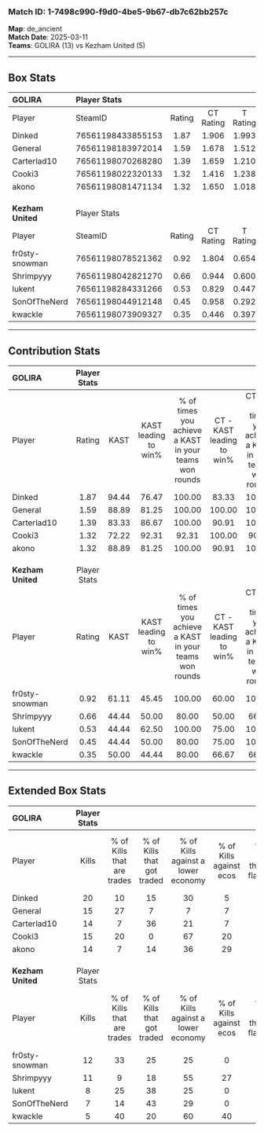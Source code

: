 ### Match ID: 1-7498c990-f9d0-4be5-9b67-db7c62bb257c  
**Map**: de_ancient  
**Match Date**: 2025-03-11  
**Teams**: GOLIRA (13) vs Kezham United (5)  

---  

## Box Stats  

| **GOLIRA**        | Player Stats      |        |           |          |       |       |       |         |        |      |     |
| :- | :- | :-: | :-: | :-: | :-: | :-: | :-: | :-: | :-: | :-: | :-: |
| Player            | SteamID           | Rating | CT Rating | T Rating | KAST  |  ADR  | Kills | Assists | Deaths | K/D  | HS% |
| Dinked            | 76561198433855153 |  1.87  |   1.906   |  1.993   | 94.44 | 110.3 |  20   |    3    |   7    | 2.86 | 45  |
| General           | 76561198183972014 |  1.59  |   1.678   |  1.512   | 88.89 | 90.7  |  15   |    9    |   6    | 2.50 | 26  |
| Carterlad10       | 76561198070268280 |  1.39  |   1.659   |  1.210   | 83.33 | 89.9  |  14   |    5    |   9    | 1.56 | 71  |
| Cooki3            | 76561198022320133 |  1.32  |   1.416   |  1.238   | 72.22 | 80.8  |  15   |    3    |   9    | 1.67 | 46  |
| akono             | 76561198081471134 |  1.32  |   1.650   |  1.018   | 88.89 | 75.7  |  14   |    9    |   12   | 1.17 | 64  |
|                   |                   |        |           |          |       |       |       |         |        |      |     |
|                   |                   |        |           |          |       |       |       |         |        |      |     |
|                   |                   |        |           |          |       |       |       |         |        |      |     |
| **Kezham United** | Player Stats      |        |           |          |       |       |       |         |        |      |     |
| Player            | SteamID           | Rating | CT Rating | T Rating | KAST  |  ADR  | Kills | Assists | Deaths | K/D  | HS% |
| fr0sty-snowman    | 76561198078521362 |  0.92  |   1.804   |  0.654   | 61.11 | 88.6  |  12   |    4    |   16   | 0.75 | 33  |
| Shrimpyyy         | 76561198042821270 |  0.66  |   0.944   |  0.600   | 44.44 | 63.8  |  11   |    2    |   16   | 0.69 | 72  |
| lukent            | 76561198284331266 |  0.53  |   0.829   |  0.447   | 44.44 | 70.7  |   8   |    2    |   16   | 0.50 | 87  |
| SonOfTheNerd      | 76561198044912148 |  0.45  |   0.958   |  0.292   | 44.44 | 59.1  |   7   |    3    |   16   | 0.44 | 71  |
| kwackle           | 76561198073909327 |  0.35  |   0.446   |  0.397   | 50.00 | 26.3  |   5   |    2    |   14   | 0.36 | 40  |
---  

## Contribution Stats  

| **GOLIRA**        | Player Stats |       |                      |                                                        |                           |                                                             |                          |                                                            |
| :- | :-: | :-: | :-: | :-: | :-: | :-: | :-: | :-: |
| Player            |    Rating    | KAST  | KAST leading to win% | % of times you achieve a KAST in your teams won rounds | CT - KAST leading to win% | CT - % of times you achieve a KAST in your teams won rounds | T - KAST leading to win% | T - % of times you achieve a KAST in your teams won rounds |
| Dinked            |     1.87     | 94.44 |        76.47         |                         100.00                         |           83.33           |                           100.00                            |          60.00           |                           100.00                           |
| General           |     1.59     | 88.89 |        81.25         |                         100.00                         |          100.00           |                           100.00                            |          50.00           |                           100.00                           |
| Carterlad10       |     1.39     | 83.33 |        86.67         |                         100.00                         |           90.91           |                           100.00                            |          75.00           |                           100.00                           |
| Cooki3            |     1.32     | 72.22 |        92.31         |                         92.31                          |          100.00           |                            90.00                            |          75.00           |                           100.00                           |
| akono             |     1.32     | 88.89 |        81.25         |                         100.00                         |           90.91           |                           100.00                            |          60.00           |                           100.00                           |
|                   |              |       |                      |                                                        |                           |                                                             |                          |                                                            |
|                   |              |       |                      |                                                        |                           |                                                             |                          |                                                            |
|                   |              |       |                      |                                                        |                           |                                                             |                          |                                                            |
| **Kezham United** | Player Stats |       |                      |                                                        |                           |                                                             |                          |                                                            |
| Player            |    Rating    | KAST  | KAST leading to win% | % of times you achieve a KAST in your teams won rounds | CT - KAST leading to win% | CT - % of times you achieve a KAST in your teams won rounds | T - KAST leading to win% | T - % of times you achieve a KAST in your teams won rounds |
| fr0sty-snowman    |     0.92     | 61.11 |        45.45         |                         100.00                         |           60.00           |                           100.00                            |          33.33           |                           100.00                           |
| Shrimpyyy         |     0.66     | 44.44 |        50.00         |                         80.00                          |           50.00           |                            66.67                            |          50.00           |                           100.00                           |
| lukent            |     0.53     | 44.44 |        62.50         |                         100.00                         |           75.00           |                           100.00                            |          50.00           |                           100.00                           |
| SonOfTheNerd      |     0.45     | 44.44 |        50.00         |                         80.00                          |           75.00           |                           100.00                            |          25.00           |                           50.00                            |
| kwackle           |     0.35     | 50.00 |        44.44         |                         80.00                          |           66.67           |                            66.67                            |          33.33           |                           100.00                           |
---  

## Extended Box Stats  

| **GOLIRA**        | Player Stats |                            |                            |                                    |                         |                              |                                 |        |                             |                                     |                          |                               |                            |
| :- | :-: | :-: | :-: | :-: | :-: | :-: | :-: | :-: | :-: | :-: | :-: | :-: | :-: |
| Player            |    Kills     | % of Kills that are trades | % of Kills that got traded | % of Kills against a lower economy | % of Kills against ecos | % of Kills that are flawless | % of Kills that are close duels | Deaths | % of Deaths that get traded | % of Deaths against a lower economy | % of Deaths against ecos | % of Deaths that are flawless | % of Deaths that are close |
| Dinked            |      20      |             10             |             15             |                 30                 |            5            |             100              |                0                |   7    |             29              |                 14                  |            14            |              71               |             14             |
| General           |      15      |             27             |             7              |                 7                  |            7            |              60              |                0                |   6    |             17              |                 17                  |            17            |              50               |             33             |
| Carterlad10       |      14      |             7              |             36             |                 21                 |            7            |              57              |                7                |   9    |             44              |                 22                  |            0             |              67               |             11             |
| Cooki3            |      15      |             20             |             0              |                 67                 |           20            |              60              |                7                |   9    |             11              |                  0                  |            0             |              33               |             22             |
| akono             |      14      |             7              |             14             |                 36                 |           29            |              29              |                7                |   12   |             33              |                  8                  |            8             |              58               |             8              |
|                   |              |                            |                            |                                    |                         |                              |                                 |        |                             |                                     |                          |                               |                            |
|                   |              |                            |                            |                                    |                         |                              |                                 |        |                             |                                     |                          |                               |                            |
|                   |              |                            |                            |                                    |                         |                              |                                 |        |                             |                                     |                          |                               |                            |
| **Kezham United** | Player Stats |                            |                            |                                    |                         |                              |                                 |        |                             |                                     |                          |                               |                            |
| Player            |    Kills     | % of Kills that are trades | % of Kills that got traded | % of Kills against a lower economy | % of Kills against ecos | % of Kills that are flawless | % of Kills that are close duels | Deaths | % of Deaths that get traded | % of Deaths against a lower economy | % of Deaths against ecos | % of Deaths that are flawless | % of Deaths that are close |
| fr0sty-snowman    |      12      |             33             |             25             |                 25                 |            0            |              67              |               25                |   16   |             25              |                 19                  |            6             |              44               |             13             |
| Shrimpyyy         |      11      |             9              |             18             |                 55                 |           27            |              45              |               18                |   16   |             13              |                 13                  |            0             |              81               |             0              |
| lukent            |      8       |             25             |             38             |                 25                 |            0            |              50              |                0                |   16   |              6              |                 13                  |            0             |              50               |             0              |
| SonOfTheNerd      |      7       |             14             |             43             |                 29                 |            0            |              57              |               14                |   16   |             13              |                 13                  |            0             |              63               |             6              |
| kwackle           |      5       |             40             |             20             |                 60                 |           40            |              60              |               20                |   14   |             14              |                  7                  |            0             |              86               |             0              |
